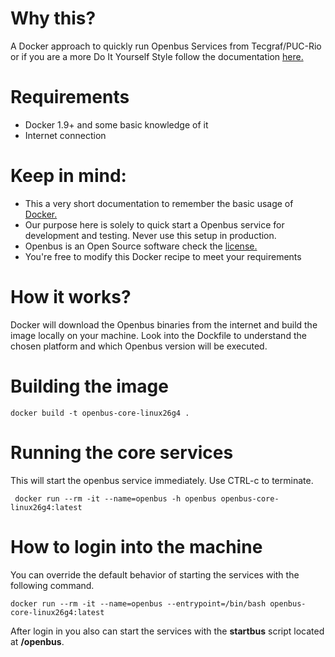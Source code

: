 # Why this? 

A Docker approach to quickly run Openbus Services from Tecgraf/PUC-Rio or if you are a more Do It Yourself Style 
follow the documentation [here.](https://jira.tecgraf.puc-rio.br/confluence/x/s5TWAg)

# Requirements

* Docker 1.9+ and some basic knowledge of it
* Internet connection

# Keep in mind:

* This a very short documentation to remember the basic usage of [Docker.](https://www.docker.com/)
* Our purpose here is solely to quick start a Openbus service for development and testing. Never use this setup in production.
* Openbus is an Open Source software check the [license.](https://jira.tecgraf.puc-rio.br/confluence/x/u5TWAg)
* You're free to modify this Docker recipe to meet your requirements

# How it works?

Docker will download the Openbus binaries from the internet and build the image locally on your machine. 
Look into the Dockfile to understand the chosen platform and which Openbus version will be executed. 

# Building the image

    docker build -t openbus-core-linux26g4 .
    
# Running the core services

This will start the openbus service immediately. Use CTRL-c to terminate.

     docker run --rm -it --name=openbus -h openbus openbus-core-linux26g4:latest

# How to login into the machine

You can override the default behavior of starting the services with the following command.

    docker run --rm -it --name=openbus --entrypoint=/bin/bash openbus-core-linux26g4:latest

After login in you also can start the services with the **startbus** script located at **/openbus**.